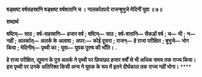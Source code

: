 **षङ्क्षष्ट वर्षसहस्राणि षङ्क्षष्ट वर्षशतानि च ।** **नालर्कादपरो राजन्बुभुजे मेदिनीं युवा ॥ ७॥** 

**शब्दार्थ** 

**षष्टिम्—** **साठ** **; वर्ष-सहस्राणि—** **हजार वर्ष** **; षष्टिम्—** **साठ** **; वर्ष-शतानि—** **सैकड़ों वर्ष** **; च—** **भी** **; न—** **नहीं** **; अलर्कात्—** **अलर्क के** **अलावा** **; अपर:—** **कोई दूसरा** **; राजन्—** **हे राजा परीक्षित** **; बुभुजे—** **भोग किया** **; मेदिनीम्—** **पृथ्वी का** **; युवा—** **युवक पुरुष की भाँति।** **.** 

**हे राजा परीक्षित, द्युमान के पुत्र अलर्क ने पृथ्वी पर छियाछठ हजार वर्षों से भी अधिक समय** **तक राज्य किया। इस पृथ्वी पर उनके अतिरिक्त किसी अन्य ने युवक के रूप में इतने दीर्घकाल तक** **राज्य नहीं भोगा।** **** 